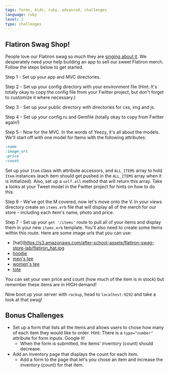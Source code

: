 ```yaml
---
tags: forms, kids, ruby, advanced, challenges
language: ruby
level: 2
type: challenges
---
```


## Flatiron Swag Shop!

People love our Flatiron swag so much they are [singing about it](https://docs.google.com/a/flatironschool.com/file/d/0B_qWLnYbXOdPS2tMbHVpOG1GUVE/edit). We desperately need your help building an app to sell our sweet Flatiron merch. Follow the steps below to get started.

Step 1 - Set up your app and MVC directories.

Step 2 - Set up your config directory with your environment file (Hint: It's totally okay to copy the config file from your Fwitter project, but don't forget to customize it where necessary.)

Step 3 - Set up your public directory with directories for css, img and js.

Step 4 - Set up your config.ru and Gemfile (totally okay to copy from Fwitter again!)

Step 5 - Now for the MVC. In the words of Yeezy, it's all about the models. We'll start off with one model for Items with the following attributes:

```ruby
:name
:image_url 
:price
:count
```

Set up your `Item` class with attribute accessors, and `ALL_ITEMS` array to hold `Item` instances (each item should get pushed in the `ALL_ITEMS` array when it is initialized). Also, set up a `self.all` method that will return this array. Take a looks at your Tweet model in the Fwitter project for hints on how to do this.

Step 6 - We've got the M covered, now let's move onto the V. In your views directory create an `items.erb` file that will display all of the merch for our store - including each item's name, photo and price.

Step 7 - Set up your `get '/items'` route to pull all of your items and display them in your new `items.erb` template. You'll also need to create some Items within this route. Here are some image urls that you can use:

+ [hat](https://s3.amazonaws.com/after-school-assets/flatiron-swag-store-lab/flatiron_hat.jpg
+ [hoodie](https://s3.amazonaws.com/after-school-assets/flatiron-swag-store-lab/flatiron_hoodie.jpg)
+ [men's tee](https://s3.amazonaws.com/after-school-assets/flatiron-swag-store-lab/flatiron_tee_m.jpg)
+ [women's tee](https://s3.amazonaws.com/after-school-assets/flatiron-swag-store-lab/flatiron_tee_w.jpg)
+ [tote](https://s3.amazonaws.com/after-school-assets/flatiron-swag-store-lab/flatiron_tote.jpg)

You can set your own price and count (how much of the item is in stock) but remember these items are in HIGH demand! 

Now boot up your server with `rackup`, head to `localhost:9292` and take a look at that swag!

## Bonus Challenges
+ Set up a form that lists all the items and allows users to chose how many of each item they would like to order. Hint: There is a `type="number"` attribute for form inputs. Google it! 
  * When the form is submitted, the items' inventory (count) should decrease. 
+ Add an inventory page that displays the count for each item.
  * Add a form to the page that let's you chose an item and increase the inventory (count) for that item.